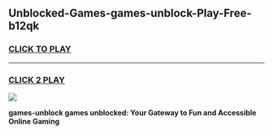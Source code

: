 
## Unblocked-Games-games-unblock-Play-Free-b12qk
<h3>
<a href="https://premium76.site?title=games-unblock&ref=18A1">CLICK TO PLAY</a></h3>
<hr>

<h3>
<a href="https://premium76.site?title=games-unblock&ref=18A1">CLICK 2 PLAY</a>
  
</h3>

<a href="https://premium76.site?title=games-unblock&ref=18A1"><img src="https://clearcache.store/games.png"></a>


**games-unblock games unblocked: Your Gateway to Fun and Accessible Online Gaming**
